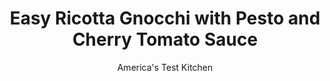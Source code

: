 ---
layout: ../../layouts/MarkdownPostLayout.astro
title: Easy Ricotta Gnocchi with Pesto and Cherry Tomato Sauce
author: America's Test Kitchen
pubDate: 2023-03-15
description: "These cheesy pasta pillows look like fancy restaurant food, but they’re simple enough to add to your weeknight repertoire."
image_url: https://res.cloudinary.com/hksqkdlah/image/upload/ar_1:1,c_fill,dpr_2.0,f_auto,fl_lossy.progressive.strip_profile,g_faces:auto,q_auto:low,w_344/37991_sfs-easy-ricotta-gnocchi-with-pesto-and-cherry-tomatoes-4
tags: ["Main Courses","Cheese"]
calories: 2896
protein: 28
carbohydrates: 63
fats: 
fiber: 3
ingredients: ["1 pound (2 cups) whole-milk, ricotta cheese","1 , large egg","1/4 cup grated, Parmesan cheese",", Salt and pepper","1/8 teaspoon, ground nutmeg","1 cup plus 2 tablespoons (5 2/3 ounces), all-purpose flour","8 ounces, cherry tomatoes, halved",", Salt and pepper","1 1/2 cups, packed fresh basil leaves","1/4 cup, pine nuts, toasted","1/4 cup, extra-virgin olive oil","2 tablespoons, grated Parmesan cheese","1 , garlic clove, minced"]
serves: 4
time: "1¼ hours"
instructions: ["FOR THE GNOCCHI: Whisk ricotta, egg, Parmesan, 1 teaspoon salt, ½ teaspoon pepper, and nutmeg together in large bowl until thoroughly combined. Stir in flour with rubber spatula until thoroughly combined. Form dough into rough ball and transfer to well- floured counter. Adding extra flour to hands and dough as needed to prevent sticking, gently knead dough into smooth ball.","Line rimmed baking sheet with parchment paper and dust liberally with flour. Using floured bench scraper or chef’s knife, cut dough into 8 pieces. Dust cut ends of each piece of dough with more flour to coat. On lightly floured counter, working with 1 piece of dough at a time, gently roll dough into ½‑inch-thick rope, sprinkling with more flour as needed if dough begins to stick to counter. Cut rope into ¾‑inch lengths. Transfer cut gnocchi to prepared sheet; set aside.","FOR THE SAUCE: Toss tomatoes with ¼ teaspoon salt in bowl; set aside. Process basil, pine nuts, oil, Parmesan, garlic, ¼ teaspoon salt, and 1/8 teaspoon pepper in food processor until smooth, about 1 minute, scraping down sides of bowl as needed. Season with salt and pepper to taste. Transfer tomatoes and pesto to 12-inch skillet.","Bring 4 quarts water to boil in large pot over high heat. Add 1 tablespoon salt. Using parchment paper as funnel, pour gnocchi into boiling water. Once all gnocchi float to surface, cook for 2 minutes longer. Using slotted spoon or spider, scoop gnocchi from water and transfer to skillet with sauce. (If straining gnocchi in colander, transfer immediately to sauce or else they may begin clumping together.)","Add ¼ cup gnocchi cooking water to skillet with gnocchi and sauce and place over medium-high heat. Cook, tossing with rubber spatula, until hot, about 2 minutes. Serve, passing Parmesan."]
nutrition: ["464 mg Potassium","449 mg Phosphorus","450 mg Calcium","5 mg Iron","72 mg Magnesium","701 mg Sodium","3 mg Zinc","39 g Fat","5 mg Niacin (B3)","17 g Monounsaturated","5 g Polyunsaturated","9 mg Vitamin C","113 mg Cholesterol","14 g Saturated","3 g Fiber","109 µg Folic acid","59 µg Folate (food)","2 g Sugars","59 µg Vitamin K","166 g Water","63 g Carbs","246 µg Folate equivalent (total)","28 g Protein","3 mg Vitamin E","233 µg Vitamin A","724 kcal Energy","2896 calories"]
notes: "We developed this recipe using the Test Kitchen’s winning whole milk ricotta cheese: Belgioioso Ricotta Con Latte Whole Milk Ricotta Cheese. If you cannot find our winning brand, look for another good quality ricotta without stabilizers. When rolling the gnocchi, use just enough flour to keep the dough from sticking to your hands and work surface; using too much flour will make it difficult to roll the dough into ropes."
---